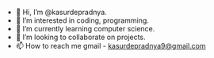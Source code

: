 - 👋 Hi, I’m @kasurdepradnya.
- 👀 I’m interested in coding, programming.
- 🌱 I’m currently learning computer science.
- 💞️ I’m looking to collaborate on projects.
- 📫 How to reach me gmail - kasurdepradnya9@gmail.com

<!---
kasurdepradnya/kasurdepradnya is a ✨ special ✨ repository because its `README.md` (this file) appears on your GitHub profile.
You can click the Preview link to take a look at your changes.
--->
